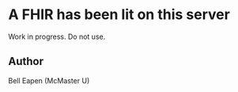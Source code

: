 # A FHIR has been lit on this server


Work in progress. Do not use.

## Author

Bell Eapen (McMaster U)
